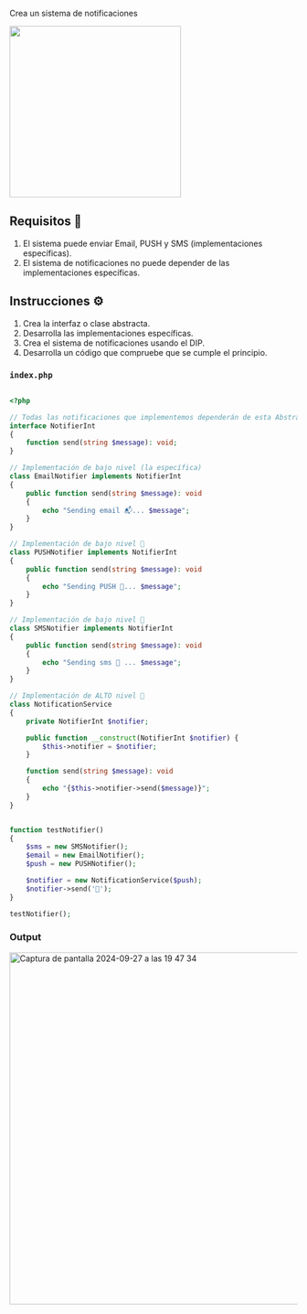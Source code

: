 

Crea un sistema de notificaciones

<img src="https://github.com/user-attachments/assets/a66b1eb8-53a7-472c-b3a7-43f3a8172c50" height="300" />


## Requisitos 🎯

1. El sistema puede enviar Email, PUSH y SMS (implementaciones específicas).
2. El sistema de notificaciones no puede depender de las implementaciones específicas.

## Instrucciones ⚙️

1. Crea la interfaz o clase abstracta.
2. Desarrolla las implementaciones específicas.
3. Crea el sistema de notificaciones usando el DIP.
4. Desarrolla un código que compruebe que se cumple el principio.

### `index.php`

```php

<?php

// Todas las notificaciones que implementemos dependerán de esta Abstracción
interface NotifierInt
{
    function send(string $message): void;
}

// Implementación de bajo nivel (la específica)
class EmailNotifier implements NotifierInt
{
    public function send(string $message): void 
    {
        echo "Sending email 📬... $message";
    }
}

// Implementación de bajo nivel 🔻
class PUSHNotifier implements NotifierInt
{
    public function send(string $message): void 
    {
        echo "Sending PUSH 📲... $message";
    }
}

// Implementación de bajo nivel 🔻
class SMSNotifier implements NotifierInt
{
    public function send(string $message): void 
    {
        echo "Sending sms 📩 ... $message";
    }
}

// Implementación de ALTO nivel 🔺
class NotificationService
{
    private NotifierInt $notifier;

    public function __construct(NotifierInt $notifier) { 
        $this->notifier = $notifier;
    }

    function send(string $message): void 
    {
        echo "{$this->notifier->send($message)}";
    }
}


function testNotifier() 
{
    $sms = new SMSNotifier();
    $email = new EmailNotifier();
    $push = new PUSHNotifier();

    $notifier = new NotificationService($push);
    $notifier->send('💩');
}

testNotifier();
```

### Output

<img width="616" alt="Captura de pantalla 2024-09-27 a las 19 47 34" src="https://github.com/user-attachments/assets/9c36eab4-fc94-48f7-97be-9253dd692035">
